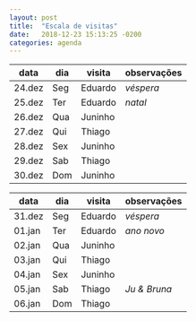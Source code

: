 ```yaml
---
layout: post
title:  "Escala de visitas"
date:   2018-12-23 15:13:25 -0200
categories: agenda
---
```


| data   | dia | visita  | observações |
| ------ | --- | ------- | ----------- |
| 24.dez | Seg | Eduardo | _véspera_   |
| 25.dez | Ter | Eduardo | _natal_     |
| 26.dez | Qua | Juninho |             |
| 27.dez | Qui | Thiago  |             |
| 28.dez | Sex | Juninho |             |
| 29.dez | Sab | Thiago  |             |
| 30.dez | Dom | Juninho |             |

| data   | dia | visita  | observações  |
| ------ | --- | ------- | ------------ |
| 31.dez | Seg | Eduardo | _véspera_    |
| 01.jan | Ter | Eduardo | _ano novo_   |
| 02.jan | Qua | Juninho |              |
| 03.jan | Qui | Thiago  |              |
| 04.jan | Sex | Juninho |              |
| 05.jan | Sab | Thiago  | _Ju & Bruna_ |
| 06.jan | Dom | Thiago  |              |
